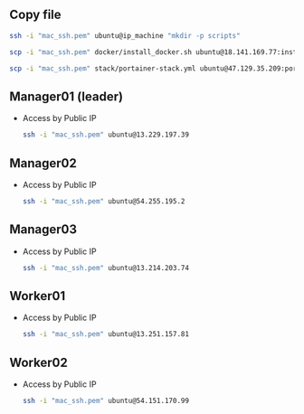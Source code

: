 ## Copy file

```sh
ssh -i "mac_ssh.pem" ubuntu@ip_machine "mkdir -p scripts"

scp -i "mac_ssh.pem" docker/install_docker.sh ubuntu@18.141.169.77:install_docker.sh

scp -i "mac_ssh.pem" stack/portainer-stack.yml ubuntu@47.129.35.209:portainer-stack.yml
```

## Manager01 (leader)

- Access by Public IP

  ```sh
  ssh -i "mac_ssh.pem" ubuntu@13.229.197.39
  ```

## Manager02

- Access by Public IP

  ```sh
  ssh -i "mac_ssh.pem" ubuntu@54.255.195.2
  ```

## Manager03

- Access by Public IP

  ```sh
  ssh -i "mac_ssh.pem" ubuntu@13.214.203.74
  ```

## Worker01

- Access by Public IP

  ```sh
  ssh -i "mac_ssh.pem" ubuntu@13.251.157.81
  ```

## Worker02

- Access by Public IP
  ```sh
  ssh -i "mac_ssh.pem" ubuntu@54.151.170.99
  ```
